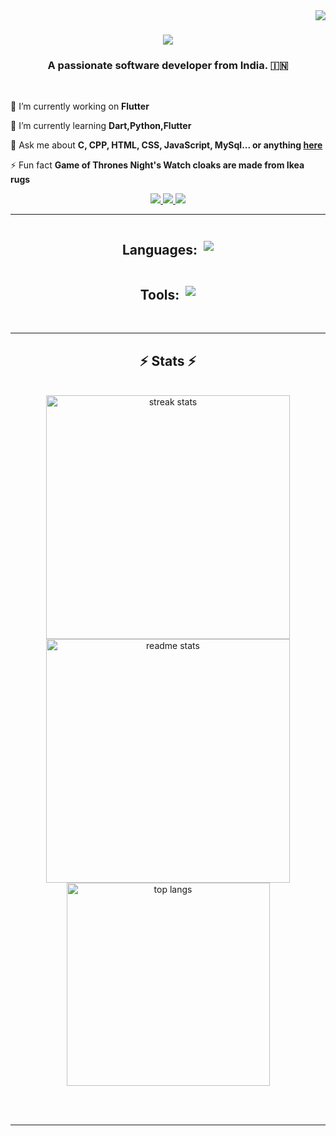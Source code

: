 <img align="right" src="https://visitor-badge.laobi.icu/badge?page_id=RamanKumar00.RamanKumar00" />

<h1 align="center">
        <img src="https://readme-typing-svg.herokuapp.com/?font=Righteous&size=35&center=true&vCenter=true&width=500&height=70&duration=4000&lines=Hi+There!+👋;+I'm+Raman+Kumar!;" />
    </h1>
    
<h3 align="center">A passionate software developer from India. 🇮🇳</h3>
    
<br/>
    
<div>
     
🔭 I’m currently working on **Flutter**
     
🌱 I’m currently learning **Dart,Python,Flutter**
    
💬 Ask me about **C, CPP, HTML, CSS, JavaScript, MySql... or anything [here](https://github.com/RamanKumar00/RamanKumar00/issues)**
    
⚡ Fun fact **Game of Thrones Night's Watch cloaks are made from Ikea rugs**
    
</div>
     
 <div align="center"> 
      <a href="mailto:ramankr7321@gmail.com">
        <img src="https://img.shields.io/badge/Gmail-333333?style=for-the-badge&logo=gmail&logoColor=red" />
      </a>
      <a href="https://www.linkedin.com/in/raman-kumar-b80913282/" target="_blank">
        <img src="https://img.shields.io/badge/LinkedIn-0077B5?style=for-the-badge&logo=linkedin&logoColor=white" target="_blank" />
      </a>
      <a href="https://RamanKumar00.github.io" target="_blank">
         <img src="https://img.shields.io/badge/Portfolio-FF5722?style=for-the-badge&logo=todoist&logoColor=white" target="_blank" /> <!-- sqlite, safari, google-chrome are other good icon options -->
      </a>
    </div>
    
   <hr/>
    <div style="display: flex;flex-direction:column; align-items: center; justify-content: center;">
      <div style="display: flex; align-items: center;">
          <h2>Languages:</h2> 
          <img src="https://skillicons.dev/icons?i=c,cpp,dart,flutter,python,html,css,javascript" style="margin-left: 10px;" />
      </div>
      <div style="display: flex; align-items: center;">
        <h2>Tools:</h2> 
        <img src="https://skillicons.dev/icons?i=windows,linux,github,vscode" style="margin-left: 10px;" />
    </div>
 <!-- <div style="display: flex; align-items: center; justify-content: center;">
        <h2>Database:</h2> 
        <img src="https://skillicons.dev/icons?i=windows,linux,github,vscode" style="margin-left: 10px;" />
    </div>
    <div style="display: flex; align-items: center; justify-content: center;">
        <h2>Framework:</h2> 
        <img src="https://skillicons.dev/icons?i=windows,linux,github,vscode" style="margin-left: 10px;" />
    </div> -->
 </div>
    
 <br/>
      
<hr/>
    
 <h2 align="center">⚡ Stats ⚡</h2>
    <br>
    <div align=center>
      <img width=390 src="https://streak-stats.demolab.com/?user=ramankumar00" alt="streak stats"/>
      <img width=390 src="https://github-readme-stats.vercel.app/api?username=ramankumar00&theme=dark&show_icons=true" alt="readme stats" />
      <br/>
      <img width=325 align="center" src="https://github-readme-stats-RamanKumar00.vercel.app/api/top-langs/?username=RamanKumar00&hide=HTML&langs_count=8&layout=compact&theme=react&border_radius=10&size_weight=0.5&count_weight=0.5&exclude_repo=github-readme-stats" alt="top langs" />
    </div>
    
 <br/><br/>
    
 <hr/>
    
<br/>
